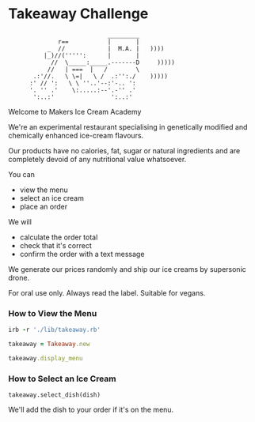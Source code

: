 Takeaway Challenge
==================
```
                            _________
              r==           |       |
           _  //            |  M.A. |   ))))
          |_)//(''''':      |       |
            //  \_____:_____.-------D     )))))
           //   | ===  |   /        \
       .:'//.   \ \=|   \ /  .:'':./    )))))
      :' // ':   \ \ ''..'--:'-.. ':
      '. '' .'    \:.....:--'.-'' .'
       ':..:'                ':..:'

 ```

Welcome to Makers Ice Cream Academy

We're an experimental restaurant specialising in genetically modified and chemically enhanced ice-cream flavours.

Our products have no calories, fat, sugar or natural ingredients and are completely devoid of any nutritional value whatsoever.

You can
- view the menu
- select an ice cream
- place an order

We will
- calculate the order total
- check that it's correct
- confirm the order with a text message

We generate our prices randomly and ship our ice creams by supersonic drone.

For oral use only. Always read the label. Suitable for vegans.

<h3>How to View the Menu</h3>


```rb
irb -r './lib/takeaway.rb'

takeaway = Takeaway.new

takeaway.display_menu
```

<h3>How to Select an Ice Cream</h3>

```
takeaway.select_dish(dish)
```

We'll add the dish to your order if it's on the menu.
